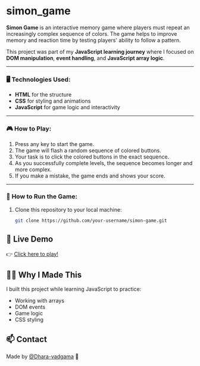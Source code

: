 # simon_game

**Simon Game** is an interactive memory game where players must repeat an increasingly complex sequence of colors. The game helps to improve memory and reaction time by testing players' ability to follow a pattern.

This project was part of my **JavaScript learning journey** where I focused on **DOM manipulation**, **event handling**, and **JavaScript array logic**.

---

### 🖥️ **Technologies Used:**
- **HTML** for the structure
- **CSS** for styling and animations
- **JavaScript** for game logic and interactivity

---

### 🎮 **How to Play:**
1. Press any key to start the game.
2. The game will flash a random sequence of colored buttons.
3. Your task is to click the colored buttons in the exact sequence.
4. As you successfully complete levels, the sequence becomes longer and more complex.
5. If you make a mistake, the game ends and shows your score.

---

### 🚀 **How to Run the Game:**

1. Clone this repository to your local machine:
   ```bash
   git clone https://github.com/your-username/simon-game.git

## 🚀 Live Demo

👉 [Click here to play!](https://your-versal-link.vercel.app)

## 🙋‍♀️ Why I Made This

I built this project while learning JavaScript to practice:
- Working with arrays
- DOM events
- Game logic
- CSS styling

## 📫 Contact

Made by [@Dhara-vadgama](https://github.com/Dhara-vadgama) 💖
